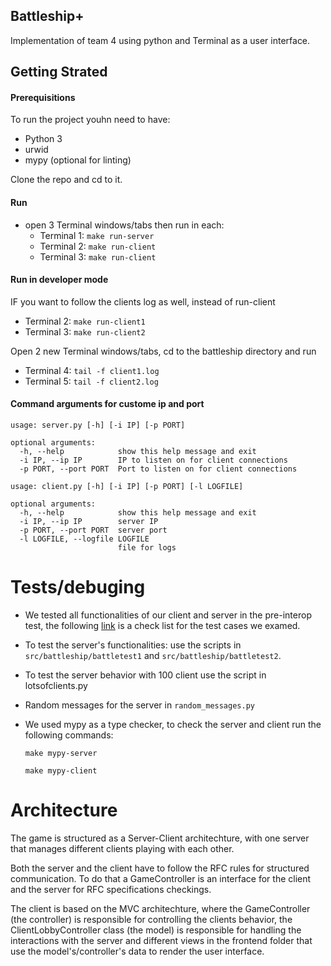 ## Battleship+
Implementation of team 4 using python and Terminal as a user interface.
## Getting Strated
#### Prerequisitions
To run the project youhn need to have:

- Python 3
- urwid
- mypy (optional for linting)

Clone the repo and cd to it.

#### Run
- open 3 Terminal windows/tabs then run in each:
	- Terminal 1: `make run-server`
	- Terminal 2: `make run-client`
	- Terminal 3: `make run-client`

#### Run in developer mode
IF you want to follow the clients log as well, instead of run-client
- Terminal 2: `make run-client1`
- Terminal 3: `make run-client2`

Open 2 new Terminal windows/tabs, cd to the battleship directory and run
- Terminal 4: `tail -f client1.log`
- Terminal 5: `tail -f client2.log`

#### Command arguments for custome ip and port

```
usage: server.py [-h] [-i IP] [-p PORT]

optional arguments:
  -h, --help            show this help message and exit
  -i IP, --ip IP        IP to listen on for client connections
  -p PORT, --port PORT  Port to listen on for client connections
```

```
usage: client.py [-h] [-i IP] [-p PORT] [-l LOGFILE]

optional arguments:
  -h, --help            show this help message and exit
  -i IP, --ip IP        server IP
  -p PORT, --port PORT  server port
  -l LOGFILE, --logfile LOGFILE
                        file for logs
```

# Tests/debuging

- We tested all functionalities of our client and server in the pre-interop test, 
the following [link](https://amineafia.github.io/Battleship-test-cases/) is a check list for the test cases we examed.

- To test the server's functionalities: use the scripts in `src/battleship/battletest1` and `src/battleship/battletest2`. 

- To test the server behavior with 100 client use the script in lotsofclients.py

- Random messages for the server in `random_messages.py`

- We used mypy as a type checker, to check the server and client run the following commands:
	```
	make mypy-server
	```
	```
	make mypy-client
	```

# Architecture
The game is structured as a Server-Client architechture, with one server that manages different clients playing with each other.

Both the server and the client have to follow the RFC rules for structured communication. 
To do that a GameController is an interface for the client and the server for RFC specifications checkings.

The client is based on the MVC architechture, where the GameController (the controller) is responsible for controlling the clients behavior, 
the ClientLobbyController class (the model) is responsible for handling the interactions with the server and different views in the frontend folder that use the model's/controller's data to render the user interface.
